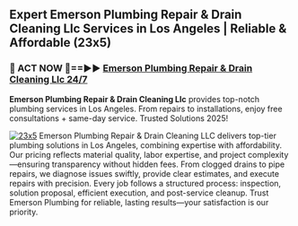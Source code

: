 ## Expert Emerson Plumbing Repair & Drain Cleaning Llc Services in Los Angeles | Reliable & Affordable (23x5)  

<h3>🚿 ACT NOW 🌟==►► <a href="https://tinyurl.com/2ne6vx2x" rel="nofollow">Emerson Plumbing Repair & Drain Cleaning Llc 24/7</a></h3>

**Emerson Plumbing Repair & Drain Cleaning Llc** provides top-notch plumbing services in Los Angeles. From repairs to installations, enjoy free consultations + same-day service. Trusted Solutions 2025!

[![23x5](https://i.imgur.com/4PFF4AK.jpeg)](https://tinyurl.com/2ne6vx2x)
Emerson Plumbing Repair & Drain Cleaning LLC delivers top-tier plumbing solutions in Los Angeles, combining expertise with affordability. Our pricing reflects material quality, labor expertise, and project complexity—ensuring transparency without hidden fees. From clogged drains to pipe repairs, we diagnose issues swiftly, provide clear estimates, and execute repairs with precision. Every job follows a structured process: inspection, solution proposal, efficient execution, and post-service cleanup. Trust Emerson Plumbing for reliable, lasting results—your satisfaction is our priority.